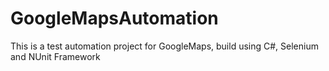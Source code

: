 # GoogleMapsAutomation
This is a test automation project for GoogleMaps, build using C#, Selenium and NUnit Framework
